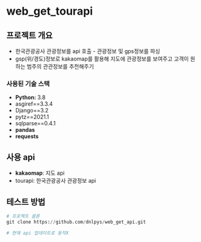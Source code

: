 # web_get_tourapi

## 프로젝트 개요
- 한국관광공사 관광정보를 api 호출 - 관광정보 및 gps정보를 파싱
- gsp(위/경도)정보로 kakaomap를 활용해 지도에 관광정보를 보여주고 고객이 원하는 범주의 관관정보를 추천해주기

### 사용된 기술 스택
- **Python:** 3.8
- asgiref==3.3.4
- Django==3.2
- pytz==2021.1
- sqlparse==0.4.1
- **pandas**
- **requests**

## 사용 api
- **kakaomap**:  지도 api
- tourapi: 한국관광공사 관광정보 api

## 테스트 방법
```python
# 프로젝트 클론
git clone https://github.com/dnlpys/web_get_api.git

# 현재 api 업데이트로 동작X